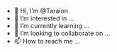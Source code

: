 - 👋 Hi, I’m @Taraion
- 👀 I’m interested in ...
- 🌱 I’m currently learning ...
- 💞️ I’m looking to collaborate on ...
- 📫 How to reach me ...

<!---
Taraion/Taraion is a ✨ special ✨ repository because its `README.md` (this file) appears on your GitHub profile.
You can click the Preview link to take a look at your changes.
--->
